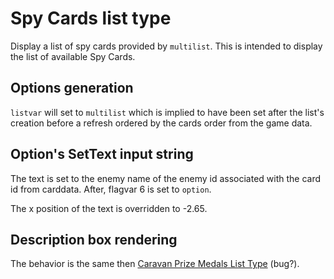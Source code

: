 # Spy Cards list type

Display a list of spy cards provided by `multilist`. This is intended to display the list of available Spy Cards.

## Options generation

`listvar` will set to `multilist` which is implied to have been set after the list's creation before a refresh ordered by the cards order from the game data.

## Option's SetText input string

The text is set to the enemy name of the enemy id associated with the card id from carddata. After, flagvar 6 is set to `option`.

The x position of the text is overridden to -2.65.

## Description box rendering

The behavior is the same then [Caravan Prize Medals List Type](Caravan%20Prize%20Medals%20List%20Type.md) (bug?).

